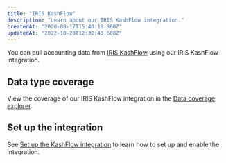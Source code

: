 ```yaml
---
title: "IRIS KashFlow"
description: "Learn about our IRIS KashFlow integration."
createdAt: "2020-08-17T15:40:18.860Z"
updatedAt: "2022-10-20T12:32:43.608Z"
---
```


You can pull accounting data from <a className="external" href="https://www.kashflow.com/" target="_blank">IRIS KashFlow</a> using our IRIS KashFlow integration.

## Data type coverage

View the coverage of our IRIS KashFlow integration in the <a className="external" href="https://knowledge.codat.io/supported-features/accounting?view=tab-by-integration&integrationKey=wvzu" target="_blank">Data coverage explorer</a>.

## Set up the integration

See [Set up the KashFlow integration](/integrations/accounting/kashflow/accounting-kashflow-setup) to learn how to set up and enable the integration.

